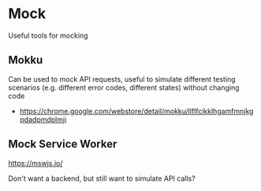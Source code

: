 # Mock

Useful tools for mocking

## Mokku
Can be used to mock API requests, useful to simulate different testing scenarios (e.g. different error codes, different states) without changing code
- https://chrome.google.com/webstore/detail/mokku/llflfcikklhgamfmnjkgpdadpmdplmji


## Mock Service Worker

https://mswjs.io/

Don't want a backend, but still want to simulate API calls?
